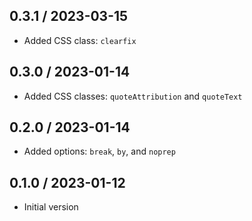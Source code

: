 ## 0.3.1 / 2023-03-15
  * Added CSS class: `clearfix`

## 0.3.0 / 2023-01-14
  * Added CSS classes: `quoteAttribution` and `quoteText`

## 0.2.0 / 2023-01-14
  * Added options: `break`, `by`, and `noprep`

## 0.1.0 / 2023-01-12
  * Initial version
